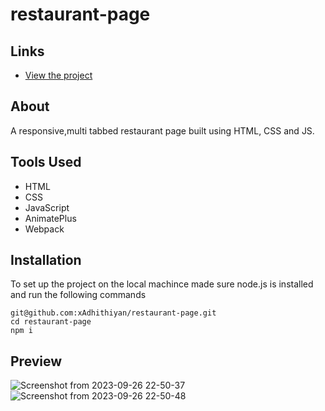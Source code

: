 # restaurant-page
## Links
- [View the project](https://xadhithiyan.github.io/restaurant-page/)

## About 
A responsive,multi tabbed restaurant page built using HTML, CSS and JS.

## Tools Used
- HTML
- CSS
- JavaScript
- AnimatePlus
- Webpack

## Installation
To set up the project on the local machince made sure node.js is installed and run the following commands
```
git@github.com:xAdhithiyan/restaurant-page.git
cd restaurant-page
npm i
```
## Preview

![Screenshot from 2023-09-26 22-50-37](https://github.com/xAdhithiyan/restaurant-page/assets/113228161/e9735ae3-df51-41fe-b98c-bb38e8f56d0c)
![Screenshot from 2023-09-26 22-50-48](https://github.com/xAdhithiyan/restaurant-page/assets/113228161/dfa98800-a43f-4719-89c0-b23524d8bf54)
